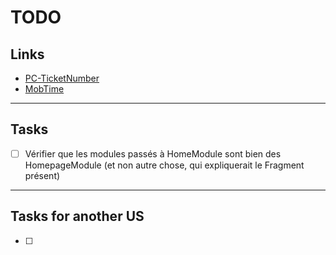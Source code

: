 # TODO

## Links

- [PC-TicketNumber](https://passculture.atlassian.net/browse/PC-TicketNumber)
- [MobTime](https://mobtime.hadrienmp.fr/mob/pass-culture)

---

## Tasks

- [ ] Vérifier que les modules passés à HomeModule sont bien des HomepageModule (et non autre chose, qui expliquerait le Fragment présent)

---

## Tasks for another US

- [ ]
